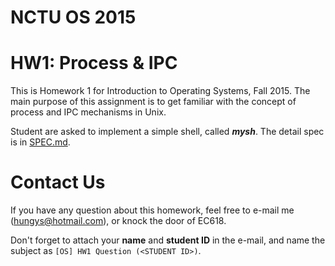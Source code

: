 NCTU OS 2015
============

# HW1: Process & IPC

This is Homework 1 for Introduction to Operating Systems, Fall 2015. The main purpose of this assignment is to get familiar with the concept of process and IPC mechanisms in Unix.

Student are asked to implement a simple shell, called ***mysh***. The detail spec is in [SPEC.md](https://github.com/hungys/NCTU_OS_2015_HW2/blob/master/SPEC.md).

# Contact Us

If you have any question about this homework, feel free to e-mail me ([hungys@hotmail.com](mailto:hungys@hotmail.com)), or knock the door of EC618.

Don't forget to attach your **name** and **student ID** in the e-mail, and name the subject as `[OS] HW1 Question (<STUDENT ID>)`.